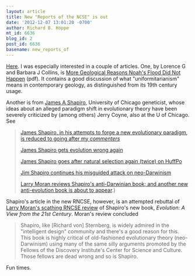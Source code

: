 ```yaml
---
layout: article
title: New "Reports of the NCSE" is out
date: '2012-12-07 13:01:20 -0700'
author: Richard B. Hoppe
mt_id: 6636
blog_id: 2
post_id: 6636
basename: new_reports_of
---
```

[Here](http://www.reports.ncse.com/index.php/rncse/issue/view/12). I was especially interested in a couple of articles. One, by Lorence G and Barbara J Collins, is [More Geological Reasons Noah's Flood Did Not Happen](http://www.reports.ncse.com/index.php/rncse/article/view/184/229) (pdf). It contains a good discussion of what "uniformitarianism" means in contemporary geology, as distinguished from its 19th century usage.

Another is from [James A Shapiro](http://shapiro.bsd.uchicago.edu/), University of Chicago geneticist, whose ideas about an alleged paradigm shift in evolutionary theory have been severely criticized by (among others) Jerry Coyne, also at the U of Chicago. See

> [James Shapiro, in his attempts to forge a new evolutionary paradigm, is reduced to going after my _commenters_](http://whyevolutionistrue.wordpress.com/2012/12/05/james-shapiro-in-his-attempts-to-forge-a-new-evolutionary-paradigm-is-reduced-to-going-after-my-commenters-2/)
> 
> [James Shapiro gets evolution wrong again](http://whyevolutionistrue.wordpress.com/2012/12/02/james-shapiro-gets-evolution-wrong-again/)
> 
> [James Shapiro goes after natural selection again (twice) on HuffPo](http://whyevolutionistrue.wordpress.com/2012/08/22/james-shapiro-goes-after-natural-selection-again-twice-on-huffpo/)
> 
> [Jim Shapiro continues his misguided attack on neo-Darwinism](http://whyevolutionistrue.wordpress.com/2012/04/07/jim-shapiro-continues-his-misguided-attack-on-neo-darwinism/)
> 
> [Larry Moran reviews Shapiro's anti-Darwinian book; and another new anti-evolution book is about to appear](http://whyevolutionistrue.wordpress.com/2012/08/30/larrry-moran-reviews-shapiros-anti-darwinian-book-and-another-new-anti-evolution-book-by-thomas-nagel/).)

Shapiro's article in the new RNCSE, however, is an attempted rebuttal of [Larry Moran's scathing RNCSE review](http://reports.ncse.com/index.php/rncse/article/view/125/135) of Shapiro's new book, _Evolution: A View from the 21st Century_. Moran's review concluded

> Shapiro, like \[Richard von\] Sternberg, is widely admired in the "intelligent design" community and there's a good reason for this. This book is highly critical of old-fashioned evolutionary theory (neo-Darwinism) using many of the same silly arguments  promoted by the Fellows of the Discovery Institute's Center for Science and Culture. Those fellows are dead wrong and so is Shapiro.

Fun times.
